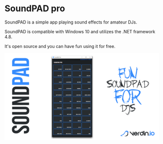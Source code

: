 # SoundPAD pro
SoundPAD is a simple app playing sound effects for amateur DJs.

SoundPAD is compatible with Windows 10 and utilizes the .NET framework 4.8.

It's open source and you can have fun using it for free.

![GitHub Logo](screenshot.jpg)
